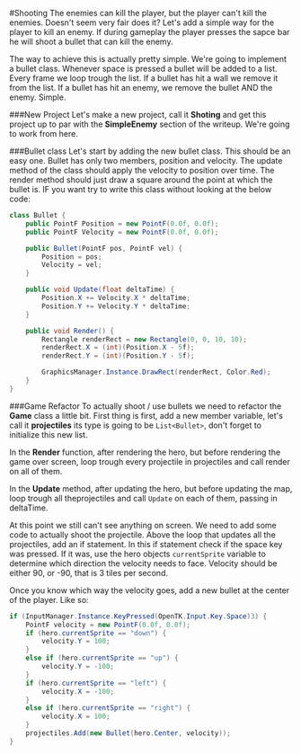 #Shooting
The enemies can kill the player, but the player can't kill the enemies. Doesn't seem very fair does it? Let's add a simple way for the player to kill an enemy. If during gameplay the player presses the sapce bar he will shoot a bullet that can kill the enemy.

The way to achieve this is actually pretty simple. We're going to implement a bullet class. Whenever space is pressed a bullet will be added to a list. Every frame we loop trough the list. If a bullet has hit a wall we remove it from the list. If a bullet has hit an enemy, we remove the bullet AND the enemy. Simple.

###New Project
Let's make a new project, call it **Shoting** and get this project up to par with the **SimpleEnemy** section of the writeup. We're going to work from here.

###Bullet class
Let's start by adding the new bullet class. This should be an easy one. Bullet has only two members, position and velocity. The update method of the class should apply the velocity to position over time. The render method should just draw a square around the point at which the bullet is. IF you want try to write this class without looking at the below code:

```cs
class Bullet {
    public PointF Position = new PointF(0.0f, 0.0f);
    public PointF Velocity = new PointF(0.0f, 0.0f);

    public Bullet(PointF pos, PointF vel) {
        Position = pos;
        Velocity = vel;
    }

    public void Update(float deltaTime) {
        Position.X += Velocity.X * deltaTime;
        Position.Y += Velocity.Y * deltaTime;
    }

    public void Render() {
        Rectangle renderRect = new Rectangle(0, 0, 10, 10);
        renderRect.X = (int)(Position.X - 5f);
        renderRect.Y = (int)(Position.Y - 5f);

        GraphicsManager.Instance.DrawRect(renderRect, Color.Red);
    }
}
```

###Game Refactor
To actually shoot / use bullets we need to refactor the **Game** class a little bit. First thing is first, add a new member variable, let's call it **projectiles** its type is going to be ```List<Bullet>```, don't forget to initialize this new list.

In the **Render** function, after rendering the hero, but before rendering the game over screen, loop trough every projectile in projectiles and call render on all of them.

In the **Update** method, after updating the hero, but before updating the map, loop trough all theprojectiles and call ```Update``` on each of them, passing in deltaTime. 

At this point we still can't see anything on screen. We need to add some code to actually shoot the projectile. Above the loop that updates all the projectiles, add an if statement. In this if statement check if the space key was pressed. If it was, use the hero objects ```currentSprite``` variable to determine which direction the velocity needs to face. Velocity should be either 90, or -90, that is 3 tiles per second. 

Once you know which way the velocity goes, add a new bullet at the center of the player. Like so:

```cs
if (InputManager.Instance.KeyPressed(OpenTK.Input.Key.Space)3) {
    PointF velocity = new PointF(0.0f, 0.0f);
    if (hero.currentSprite == "down") {
        velocity.Y = 100;
    }
    else if (hero.currentSprite == "up") {
        velocity.Y = -100;
    }
    if (hero.currentSprite == "left") {
        velocity.X = -100;
    }
    else if (hero.currentSprite == "right") {
        velocity.X = 100;
    }
    projectiles.Add(new Bullet(hero.Center, velocity));
}
```